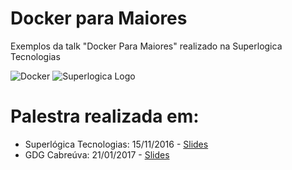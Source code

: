 # Docker para Maiores 
Exemplos da talk "Docker Para Maiores" realizado na Superlogica Tecnologias

![Docker](http://thomason.io/wp-content/uploads/2015/01/docker_monstro.png)
![Superlogica Logo](http://superlogica.com/wp-content/uploads/2014/10/logo-sl-normal.png)

# Palestra realizada em:
* Superlógica Tecnologias: 15/11/2016 - [Slides](http://www.slideshare.net/MatheusFidelis1/docker-para-maiores)
* GDG Cabreúva: 21/01/2017 - [Slides](http://www.slideshare.net/MatheusFidelis1/docker-para-maiores-gdg-cabreva)
